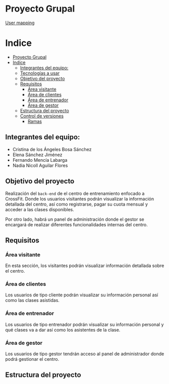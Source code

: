 # Proyecto Grupal

[User mapping](https://www.figma.com/file/kZV7nxsHS7TOGd4jWaMMc1/GRUPO-01---USER-MAPING-UNEM?type=whiteboard&node-id=0%3A1&t=ReMYZUpIa3m9LJh2-1)

# Indice
- [Proyecto Grupal](#proyecto-grupal)
- [Indice](#indice)
  - [Integrantes del equipo:](#integrantes-del-equipo)
  - [Tecnologías a usar](#tecnologías-a-usar)
  - [Objetivo del proyecto](#objetivo-del-proyecto)
  - [Requisitos](#requisitos)
    - [Área visitante](#área-visitante)
    - [Área de clientes](#área-de-clientes)
    - [Área de entrenador](#área-de-entrenador)
    - [Área de gestor](#área-de-gestor)
  - [Estructura del proyecto](#estructura-del-proyecto)
  - [Control de versiones](#control-de-versiones)
    - [Ramas](#ramas)

## Integrantes del equipo:
- Cristina de los Ángeles Bosa Sánchez
- Elena Sánchez Jiménez
- Fernando Mencía Labarga
- Nadia Nicoll Aguilar Flores

## Objetivo del proyecto
Realización del `back-end` de el centro de entrenamiento enfocado a CrossFit. Donde los usuarios visitantes podrán visualizar la información detallada del centro, así como registrarse, pagar su cuota mensual y acceder a las clases disponibles.

Por otro lado, habrá un panel de administración donde el gestor se encargará de realizar diferentes funcionalidades internas del centro.

## Requisitos
### Área visitante
En esta sección, los visitantes podrán visualizar información detallada sobre el centro.

### Área de clientes
Los usuarios de tipo cliente podrán visualizar su información personal así como las clases asistidas.

### Área de entrenador
Los usuarios de tipo entrenador podrán visualizar su información personal y qué clases va a dar así como los asistentes de la clase.

### Área de gestor
Los usuarios de tipo gestor tendrán acceso al panel de administrador donde podrá gestionar el centro.

## Estructura del proyecto
